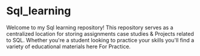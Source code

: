 # Sql_learning
Welcome to my Sql learning  repository! This repository serves as a centralized location for storing assignments case studies & Projects related to SQL. Whether you're a student looking to practice your skills you'll find a variety of educational materials here For Practice.
